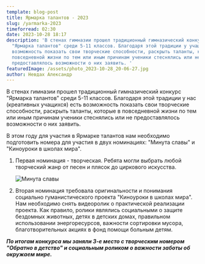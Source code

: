 ```yaml
---
template: blog-post
title: Ярмарка талантов - 2023
slug: /yarmarka-2023
timeforread: 02:30
date: 2023-10-28 18:17
description: 'В стенах гимназии прошел традиционный гимназический конкурс
  "Ярмарка талантов" среди 5-11 классов. Благодаря этой традиции у учащихся есть
  возможность показать свои творческие способности, раскрыть таланты, которые в
  повседневной жизни по тем или иным причинам ученики стеснялись или не
  предоставлялось возможности о них заявить. '
featuredImage: /assets/photo_2023-10-28_20-06-27.jpg
author: Невдах Александр
---
```

В стенах гимназии прошел традиционный гимназический конкурс "Ярмарка талантов" среди 5-11 классов. Благодаря этой традиции у нас (креативных учащихся) есть возможность показать свои творческие способности, раскрыть таланты, которые в повседневной жизни по тем или иным причинам ученики стеснялись или не предоставлялось возможности о них заявить.

В этом году для участия в Ярмарке талантов нам необходимо подготовить номера для участия в двух номинациях: "Минута славы" и "Киноуроки в школах мира".

1. Первая номинация - творческая. Ребята могли выбрать любой творческий жанр от песен и плясок до циркового искусства.

   ![Минута славы](/assets/изображение_viber_2023-10-30_10-51-39-791.jpg "Минута славы")
2. Вторая номинация требовала оригинальности и понимания социально гуманистического проекта "Киноуроки в школах мира". Нам необходимо снять видеоролик о практической реализации проекта. Как правило, ролики являлись социальными о защите бездомных животных, детях в детских домах, правильном использовании энергоресурсов, важности сортировки мусора, благотворительных акциях в фонд помощи больным детям.

***По итогам конкурса мы заняли 3-е место с творческим номером "Обратно в детство" и социальным роликом о важности заботы об окружаем мире.***

<script src="https://cdn.commoninja.com/sdk/latest/commonninja.js" defer></script>

<div class="commonninja_component pid-829757c7-2b23-46ff-ad85-98e35f69c173"></div>